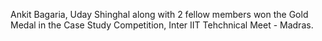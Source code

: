 ---
---

Ankit Bagaria, Uday Shinghal along with 2 fellow members won the Gold Medal in the Case Study Competition, Inter IIT Tehchnical Meet - Madras.